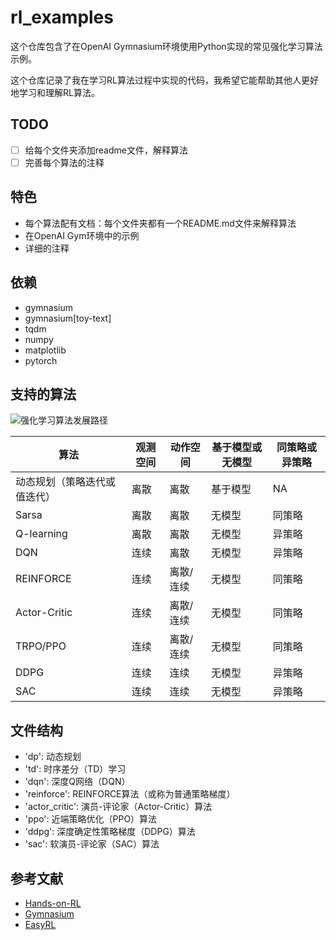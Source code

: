 # rl_examples

这个仓库包含了在OpenAI Gymnasium环境使用Python实现的常见强化学习算法示例。

这个仓库记录了我在学习RL算法过程中实现的代码，我希望它能帮助其他人更好地学习和理解RL算法。

## TODO

- [ ] 给每个文件夹添加readme文件，解释算法
- [ ] 完善每个算法的注释

## 特色

- 每个算法配有文档：每个文件夹都有一个README.md文件来解释算法
- 在OpenAI Gym环境中的示例
- 详细的注释

## 依赖

- gymnasium
- gymnasium[toy-text]
- tqdm
- numpy
- matplotlib
- pytorch

## 支持的算法

![强化学习算法发展路径](https://imgur.com/a/gGGGRWP)

| 算法 | 观测空间 | 动作空间 | 基于模型或无模型 | 同策略或异策略 |
| --- | --- | --- | --- | --- |
| 动态规划（策略迭代或值迭代） | 离散 | 离散 | 基于模型 | NA |
| Sarsa | 离散 | 离散 | 无模型 | 同策略 |
| Q-learning | 离散 | 离散 | 无模型 | 异策略 |
| DQN | 连续 | 离散 | 无模型 | 异策略 |
| REINFORCE | 连续 | 离散/连续 | 无模型 | 同策略 |
| Actor-Critic | 连续 | 离散/连续 | 无模型 | 同策略 |
| TRPO/PPO | 连续 | 离散/连续 | 无模型 | 同策略 |
| DDPG | 连续 | 连续 | 无模型 | 异策略 |
| SAC | 连续 | 连续 | 无模型 | 异策略 |

## 文件结构

- 'dp': 动态规划
- 'td': 时序差分（TD）学习
- 'dqn': 深度Q网络（DQN）
- 'reinforce': REINFORCE算法（或称为普通策略梯度）
- 'actor_critic': 演员-评论家（Actor-Critic）算法
- 'ppo': 近端策略优化（PPO）算法
- 'ddpg': 深度确定性策略梯度（DDPG）算法
- 'sac': 软演员-评论家（SAC）算法

## 参考文献

- [Hands-on-RL](https://github.com/boyu-ai/Hands-on-RL)
- [Gymnasium](https://gymnasium.farama.org/)
- [EasyRL](https://datawhalechina.github.io/easy-rl/#/)